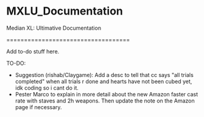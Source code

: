 # MXLU_Documentation
Median XL: Ultimative Documentation

===================================

Add to-do stuff here.

TO-DO:
- Suggestion (rishab/Claygame): Add a desc to tell that cc says "all trials completed" when all trials r done and hearts have not been cubed yet, idk coding so i cant do it.
- Pester Marco to explain in more detail about the new Amazon faster cast rate with staves and 2h weapons. Then update the note on the Amazon page if necessary.
